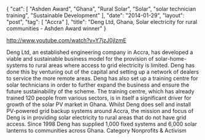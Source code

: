 {
   "cat": [
      "Ashden Award",
      "Ghana",
      "Rural Solar",
      "Solar",
      "solar technician training",
      "Sustainable Development"
   ],
   "date": "2014-01-29",
   "layout": "post",
   "tag": [
      "Accra"
   ],
   "title": "Deng Ltd, Ghana, Solar electricity for rural communities - Ashden Award winner"
}

http://www.youtube.com/watch?v=Y7jzJ0jIzmE

Deng Ltd, an established engineering company in Accra, has developed a viable and sustainable business model for the provision of solar-home-systems to rural areas where access to grid electricity is limited. Deng has done this by venturing out of the capital and setting up a network of dealers to service the more remote areas. Deng has also set up a training centre for solar technicians in order to further expand the business and ensure the future sustainability of the scheme. The training centre, which has already trained 120 people from various sectors, is in itself a significant driver for growth of the solar PV market in Ghana. Whilst Deng does sell and install PV-powered grid backup systems around Accra, the mission and focus of Deng is in providing solar electricity to rural areas that do not have grid access. Since 1998 Deng has supplied 1,000 fixed systems and 6,000 solar lanterns to communities across Ghana.
Category
Nonprofits & Activism